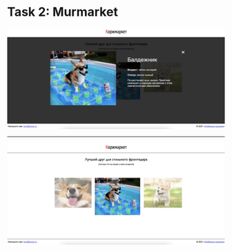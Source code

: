 # Task 2: Murmarket

![alt](https://github.com/nilaev/frontend-yandex/blob/main/images/ux-02-1.png)
______________________________________________________________________________________________________________________________
![alt](https://github.com/nilaev/frontend-yandex/blob/main/images/ux-02-2.png)
